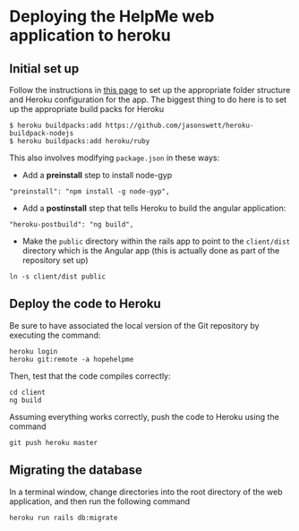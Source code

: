 #  Deploying the HelpMe web application to heroku

##  Initial set up
Follow the instructions in [this page](https://www.codewithjason.com/deploy-rails-application-angular-cli-webpack-front-end/
) to set up the appropriate folder structure and Heroku configuration for the app.  The biggest thing to do here is to set up the appropriate build packs for Heroku
```
$ heroku buildpacks:add https://github.com/jasonswett/heroku-buildpack-nodejs
$ heroku buildpacks:add heroku/ruby
```
This also involves modifying `package.json` in these ways:

* Add a **preinstall** step to install node-gyp
```
"preinstall": "npm install -g node-gyp",
```

* Add a **postinstall** step that tells Heroku to build the angular application:
```
"heroku-postbuild": "ng build",
```
* Make the `public` directory within the rails app to point to the `client/dist` directory which is the Angular app (this is actually done as part of the repository set up)
```
ln -s client/dist public
```

##  Deploy the code to Heroku
Be sure to have associated the local version of the Git repository by executing the command:
```
heroku login
heroku git:remote -a hopehelpme
```

Then, test that the code compiles correctly:
```
cd client
ng build
```

Assuming everything works correctly, push the code to Heroku using the command
```
git push heroku master
```

##  Migrating the database
In a terminal window, change directories into the root directory of the web application, and then run the following command
```
heroku run rails db:migrate
```
